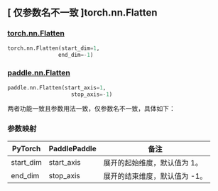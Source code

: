 ## [ 仅参数名不一致 ]torch.nn.Flatten
### [torch.nn.Flatten](https://pytorch.org/docs/stable/generated/torch.nn.Flatten.html?highlight=nn+flatten#torch.nn.Flatten)

```python
torch.nn.Flatten(start_dim=1,
                end_dim=-1)
```

### [paddle.nn.Flatten](https://www.paddlepaddle.org.cn/documentation/docs/zh/develop/api/paddle/nn/Flatten_cn.html#flatten)

```python
paddle.nn.Flatten(start_axis=1,
                    stop_axis=-1)
```

两者功能一致且参数用法一致，仅参数名不一致，具体如下：
### 参数映射
| PyTorch       | PaddlePaddle | 备注                                                   |
| ------------- | ------------ | ------------------------------------------------------ |
| start_dim     | start_axis   | 展开的起始维度，默认值为 1。                               |
| end_dim       | stop_axis    | 展开的结束维度，默认值为 -1。                              |
